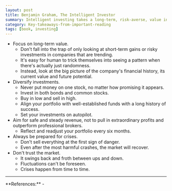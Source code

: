 ```yaml
---
layout: post
title: Benjamin Graham, The Intelligent Investor
summary: Intelligent investing takes a long-term, risk-averse, value investing approach to the stock market
category: Key-takeaways-from-important-reading
tags: [book, investing]
---
```


- Focus on long-term value.
  - Don't fall into the trap of only looking at short-term gains or risky investments in companies that are trending.
  - It's easy for human to trick themselves into seeing a pattern when there's actually just randomness.
  - Instead, look at the big picture of the company's financial history, its current value and future potential.
- Diversify investments.
  - Never put money on one stock, no matter how promising it appears.
  - Invest in both bonds and common stocks.
  - Buy in low and sell in high.
  - Align your portfolio with well-established funds with a long history of success.
  - Set your investments on autopilot.
- Aim for safe and steady revenue, not to pull in extraordinary profits and outperform professional brokers.
  - Reflect and readjust your portfolio every six months.
- Always be prepared for crises.
  - Don't sell everything at the first sign of danger.
  - Even after the most harmful crashes, the market will recover.
- Don't trust the market.
  - It swings back and froth between ups and down.
  - Fluctuations can't be foreseen.
  - Crises happen from time to time.

<hr>
**References:**
- <https://www.goodreads.com/book/show/106835.The_Intelligent_Investor>
